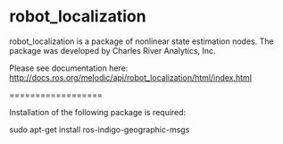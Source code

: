 robot_localization
==================

robot_localization is a package of nonlinear state estimation nodes. The package was developed by Charles River Analytics, Inc.

Please see documentation here: http://docs.ros.org/melodic/api/robot_localization/html/index.html

==================

Installation of the following package is required:

sudo apt-get install ros-indigo-geographic-msgs
